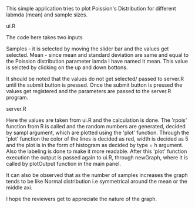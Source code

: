 This simple application tries to plot Poission's Distribution for different labmda (mean) and sample sizes.

ui.R  

The code here takes two inputs

Samples - it is selected by moving the slider bar and the values get selected.
Mean - since mean and standard deviation are same and equal to the Poission distribution parameter lamda I have named it mean. This value is selcted by clicking on the up and down bottons.

It should be noted that the values do not get selected/ passed to server.R until the submit button is pressed. Once the submit button is pressed the values get registered and the parameters are passed to the server.R program.

server.R

Here the values are taken from ui.R and the calculation is done. The 'rpois' function from R is called and the random numbers are generated, decided by sampl argument, which are plotted using the 'plot' function. Through the 'plot' function the color of the lines is decided as red, width is decided as 5 and the plot is in the form of histogram as decided by type = h argument. Also the labeling is done to make it more readable. After this 'plot' function execution the output is passed again to ui.R, through newGraph, where it is called by plotOutput function in the main panel.

It can also be observed that as the number of samples increases the graph tends to be like Normal distribution i.e symmetrical around the mean or the middle axi.

I hope the reviewers get to appreciate the nature of the graph.
